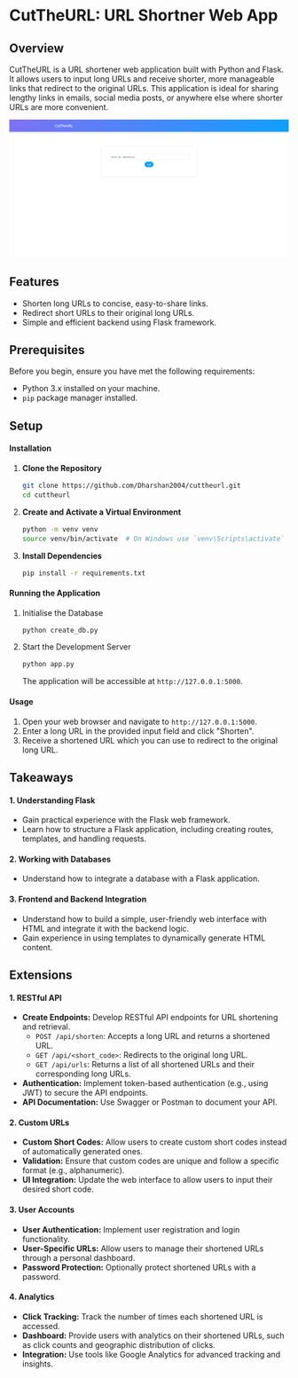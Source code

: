 # CutTheURL: URL Shortner Web App

## Overview

CutTheURL is a URL shortener web application built with Python and Flask. It allows users to input long URLs and receive shorter, more manageable links that redirect to the original URLs. This application is ideal for sharing lengthy links in emails, social media posts, or anywhere else where shorter URLs are more convenient.

![1717747524086](image/README/1717747524086.png)

## Features

* Shorten long URLs to concise, easy-to-share links.
* Redirect short URLs to their original long URLs.
* Simple and efficient backend using Flask framework.

## Prerequisites

Before you begin, ensure you have met the following requirements:

* Python 3.x installed on your machine.
* `pip` package manager installed.

## Setup

#### Installation

1. **Clone the Repository**

   ```bash
   git clone https://github.com/Dharshan2004/cuttheurl.git
   cd cuttheurl
   ```
2. **Create and Activate a Virtual Environment**

   ```bash
   python -m venv venv
   source venv/bin/activate  # On Windows use `venv\Scripts\activate`
   ```
3. **Install Dependencies**

   ```bash
   pip install -r requirements.txt
   ```

#### Running the Application

1. Initialise the Database

   ```bash
   python create_db.py
   ```
2. Start the Development Server

   ```bash
   python app.py
   ```

   The application will be accessible at `http://127.0.0.1:5000`.


#### Usage

1. Open your web browser and navigate to `http://127.0.0.1:5000`.
2. Enter a long URL in the provided input field and click "Shorten".
3. Receive a shortened URL which you can use to redirect to the original long URL.

## Takeaways

#### 1. **Understanding Flask**

* Gain practical experience with the Flask web framework.
* Learn how to structure a Flask application, including creating routes, templates, and handling requests.

#### 2. **Working with Databases**

* Understand how to integrate a database with a Flask application.

#### 3. **Frontend and Backend Integration**

* Understand how to build a simple, user-friendly web interface with HTML and integrate it with the backend logic.
* Gain experience in using templates to dynamically generate HTML content.

## Extensions

#### **1. RESTful API**

* **Create Endpoints:** Develop RESTful API endpoints for URL shortening and retrieval.
  * `POST /api/shorten`: Accepts a long URL and returns a shortened URL.
  * `GET /api/<short_code>`: Redirects to the original long URL.
  * `GET /api/urls`: Returns a list of all shortened URLs and their corresponding long URLs.
* **Authentication:** Implement token-based authentication (e.g., using JWT) to secure the API endpoints.
* **API Documentation:** Use Swagger or Postman to document your API.

#### 2. **Custom URLs**

* **Custom Short Codes:** Allow users to create custom short codes instead of automatically generated ones.
* **Validation:** Ensure that custom codes are unique and follow a specific format (e.g., alphanumeric).
* **UI Integration:** Update the web interface to allow users to input their desired short code.

#### 3. **User Accounts**

* **User Authentication:** Implement user registration and login functionality.
* **User-Specific URLs:** Allow users to manage their shortened URLs through a personal dashboard.
* **Password Protection:** Optionally protect shortened URLs with a password.

#### 4. **Analytics**

* **Click Tracking:** Track the number of times each shortened URL is accessed.
* **Dashboard:** Provide users with analytics on their shortened URLs, such as click counts and geographic distribution of clicks.
* **Integration:** Use tools like Google Analytics for advanced tracking and insights.
